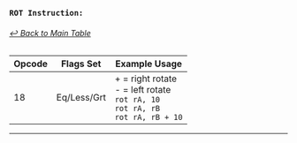 ### `ROT Instruction:`
###### [↩ Back to Main Table](../README.md)

| Opcode | Flags Set    | Example Usage |
|--------|-------------|---------------|
| 18     | Eq/Less/Grt | + = right rotate <br> - = left rotate <br> `rot rA, 10` <br> `rot rA, rB` <br> `rot rA, rB + 10`|
---